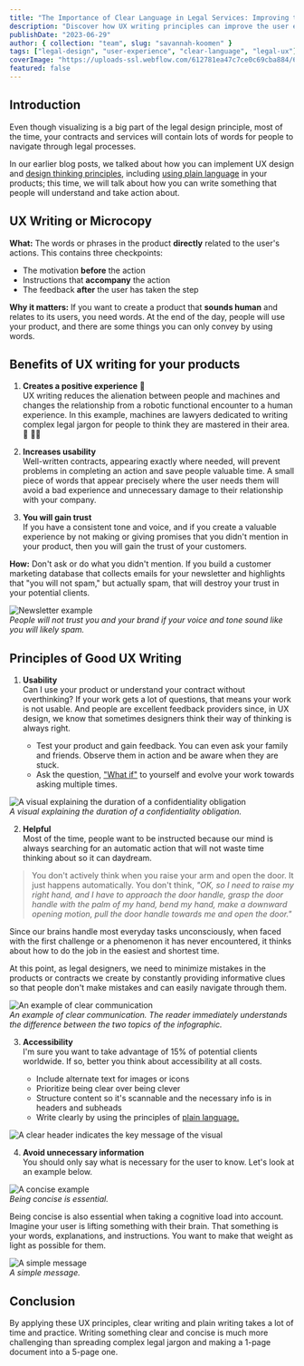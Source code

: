 ```yaml
---
title: "The Importance of Clear Language in Legal Services: Improving the User Experience"
description: "Discover how UX writing principles can improve the user experience in legal designs. Learn how to create clear, concise and usable content that builds trust and increases usability. Apply these principles to create products that sound human and resonate with your audience."
publishDate: "2023-06-29"
author: { collection: "team", slug: "savannah-koomen" }
tags: ["legal-design", "user-experience", "clear-language", "legal-ux"]
coverImage: "https://uploads-ssl.webflow.com/612781ea47c7ce0c69cba884/653222b32cb29c000a41e7e0_Clear%20language.svg"
featured: false
---
```


## Introduction

Even though visualizing is a big part of the legal design principle, most of the time, your contracts and services will contain lots of words for people to navigate through legal processes.

In our earlier blog posts, we talked about how you can implement UX design and [design thinking principles](https://www.patroon.nl/resource/beginnersgids-deel-2-design-thinking-en-legal-design), including [using plain language](http://patroon.nl/resources/voordelen-van-klare-taal) in your products; this time, we will talk about how you can write something that people will understand and take action about.

## UX Writing or Microcopy

**What:** The words or phrases in the product **directly** related to the user's actions. This contains three checkpoints:

- The motivation **before** the action
- Instructions that **accompany** the action
- The feedback **after** the user has taken the step

**Why it matters:** If you want to create a product that **sounds human** and relates to its users, you need words. At the end of the day, people will use your product, and there are some things you can only convey by using words.

## Benefits of UX writing for your products

1. **Creates a positive experience** 🌱  
   UX writing reduces the alienation between people and machines and changes the relationship from a robotic functional encounter to a human experience. In this example, machines are lawyers dedicated to writing complex legal jargon for people to think they are mastered in their area. 🤖 👨‍⚖️

2. **Increases usability**  
   Well-written contracts, appearing exactly where needed, will prevent problems in completing an action and save people valuable time. A small piece of words that appear precisely where the user needs them will avoid a bad experience and unnecessary damage to their relationship with your company.

3. **You will gain trust**  
   If you have a consistent tone and voice, and if you create a valuable experience by not making or giving promises that you didn't mention in your product, then you will gain the trust of your customers.

**How:** Don't ask or do what you didn't mention. If you build a customer marketing database that collects emails for your newsletter and highlights that "you will not spam," but actually spam, that will destroy your trust in your potential clients.

![Newsletter example](<https://uploads-ssl.webflow.com/612781ea47c7ce0c69cba884/649d6f0742f0800f8b67eb33_Spam%20email%20(2).png>)  
_People will not trust you and your brand if your voice and tone sound like you will likely spam._

## Principles of Good UX Writing

1. **Usability**  
   Can I use your product or understand your contract without overthinking? If your work gets a lot of questions, that means your work is not usable. And people are excellent feedback providers since, in UX design, we know that sometimes designers think their way of thinking is always right.

   - Test your product and gain feedback. You can even ask your family and friends. Observe them in action and be aware when they are stuck.
   - Ask the question, ["What if"](https://www.interaction-design.org/literature/article/5-ideas-for-better-ux-writing) to yourself and evolve your work towards asking multiple times.

![A visual explaining the duration of a confidentiality obligation](https://uploads-ssl.webflow.com/612781ea47c7ce0c69cba884/649d6f52659ee768d7d55d91_info-timeline.png)  
_A visual explaining the duration of a confidentiality obligation._

2. **Helpful**  
   Most of the time, people want to be instructed because our mind is always searching for an automatic action that will not waste time thinking about so it can daydream.

> You don't actively think when you raise your arm and open the door. It just happens automatically. You don't think, _"OK, so I need to raise my right hand, and I have to approach the door handle, grasp the door handle with the palm of my hand, bend my hand, make a downward opening motion, pull the door handle towards me and open the door."_

Since our brains handle most everyday tasks unconsciously, when faced with the first challenge or a phenomenon it has never encountered, it thinks about how to do the job in the easiest and shortest time.

At this point, as legal designers, we need to minimize mistakes in the products or contracts we create by constantly providing informative clues so that people don't make mistakes and can easily navigate through them.

![An example of clear communication](https://uploads-ssl.webflow.com/612781ea47c7ce0c69cba884/649d6f85d1e5dbcc49b34d1c_construction-law-info.png)  
_An example of clear communication. The reader immediately understands the difference between the two topics of the infographic._

3. **Accessibility**  
   I'm sure you want to take advantage of 15% of potential clients worldwide. If so, better you think about accessibility at all costs.

   - Include alternate text for images or icons
   - Prioritize being clear over being clever
   - Structure content so it's scannable and the necessary info is in headers and subheads
   - Write clearly by using the principles of [plain language.](http://patroon.nl/resources/voordelen-van-klare-taal)

![A clear header indicates the key message of the visual](https://uploads-ssl.webflow.com/612781ea47c7ce0c69cba884/649d6fbe4a37516c57619d9d_contract-info.png)

4. **Avoid unnecessary information**  
   You should only say what is necessary for the user to know. Let's look at an example below.

![A concise example](<https://uploads-ssl.webflow.com/612781ea47c7ce0c69cba884/649d6fe105505718a794028d_Be%20concise%20(1).png>)  
_Being concise is essential._

Being concise is also essential when taking a cognitive load into account. Imagine your user is lifting something with their brain. That something is your words, explanations, and instructions. You want to make that weight as light as possible for them.

![A simple message](https://uploads-ssl.webflow.com/612781ea47c7ce0c69cba884/649d702d57c468e532582750_simple-message.png)  
_A simple message._

## Conclusion

By applying these UX principles, clear writing and plain writing takes a lot of time and practice. Writing something clear and concise is much more challenging than spreading complex legal jargon and making a 1-page document into a 5-page one.
